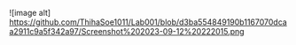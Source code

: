 ![image alt] https://github.com/ThihaSoe1011/Lab001/blob/d3ba554849190b1167070dcaa2911c9a5f342a97/Screenshot%202023-09-12%20222015.png
